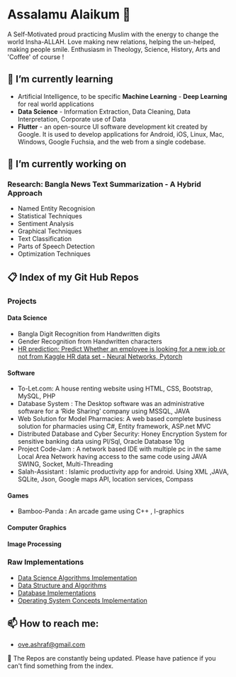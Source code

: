 # Assalamu Alaikum  👋
A Self-Motivated proud practicing Muslim with the energy to change the world Insha-ALLAH. Love making new relations, helping the un-helped, making people smile. Enthusiasm in Theology, Science, History, Arts and 'Coffee' of course ! 




## 🌱 I’m currently learning
* Artificial Intelligence, to be specific **Machine Learning** - **Deep Learning** for real world applications 
* **Data Science** - Information Extraction, Data Cleaning, Data Interpretation, Corporate use of Data  
* **Flutter** - an open-source UI software development kit created by Google. It is used to develop applications for Android, iOS, Linux, Mac, Windows, Google Fuchsia, and the web from a single codebase.


## 🔭 I’m currently working on

### Research: Bangla News Text Summarization - A Hybrid Approach
* Named Entity Recognision 
* Statistical Techniques
* Sentiment Analysis
* Graphical Techniques
* Text Classification
* Parts of Speech Detection
* Optimization Techniques


## 📋 Index of my Git Hub Repos


### Projects
#### **Data Science**
* Bangla Digit Recognition from Handwritten digits
* Gender Recognition from Handwritten characters 
* [HR prediction: Predict Whether an employee is looking for a new job or not from Kaggle HR data set - Neural Networks, Pytorch](https://github.com/ashrafulhaqove/Data-Science-Projects/tree/main/HR%20Prediction)


#### **Software**
* To-Let.com: A house renting website using HTML, CSS, Bootstrap, MySQL, PHP
* Database System : The Desktop software was an administrative software for a ‘Ride Sharing’ company using MSSQL, JAVA
* Web Solution for Model Pharmacies: A web based complete business solution for pharmacies using C#, Entity framework, ASP.net MVC
* Distributed Database and Cyber Security: Honey Encryption System for sensitive banking data using Pl/Sql, Oracle Database 10g
* Project Code-Jam : A network based IDE with multiple pc in the same Local Area Network having access to the same code using JAVA SWING, Socket, Multi-Threading
* Salah-Assistant : Islamic productivity app for android. Using XML ,JAVA, SQLite, Json, Google maps API, location services, Compass

#### **Games**

* Bamboo-Panda : 
  An arcade game using C++ , I-graphics


#### **Computer Graphics**

#### **Image Processing**



### Raw Implementations
* [Data Science Algorithms Implementation](https://github.com/ashrafulhaqove/Data-Science)
* [Data Structure and Algorithms](https://github.com/ashrafulhaqove/DataStructures-Algorithms)
* [Database Implementations](https://github.com/ashrafulhaqove/DataBase-lab)
* [Operating System Concepts Implementation](https://github.com/ashrafulhaqove/OS-Lab)



## 📫 How to reach me:
* ove.ashraf@gmail.com


🤔 The Repos are constantly being updated. Please have patience if you can't find something from the index.
<!--
**ashrafulhaqove/ashrafulhaqove** is a ✨ _special_ ✨ repository because its `README.md` (this file) appears on your GitHub profile.

Here are some ideas to get you started:

- 🔭 I’m currently working on ...
- 🌱 I’m currently learning ...
- 👯 I’m looking to collaborate on ...
- 🤔 I’m looking for help with ...
- 💬 Ask me about ...
- 📫 How to reach me: ...
- 😄 Pronouns: ...
- ⚡ Fun fact: ...
-->
